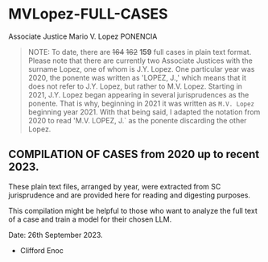 # MVLopez-FULL-CASES
Associate Justice Mario V. Lopez PONENCIA

> NOTE: To date, there are ~~164~~ ~~162~~ **159** full cases in plain text format. Please note that there are currently two Associate Justices with the surname Lopez, one of whom is J.Y. Lopez.
> One particular year was 2020, the ponente was written as 'LOPEZ, J.,' which means that it does not refer to J.Y. Lopez, but rather to M.V. Lopez. Starting in 2021, J.Y. Lopez began appearing in several jurisprudences as the ponente. That is why, beginning in 2021 it was written as `M.V. Lopez` beginning year 2021. With that being said, I adapted the notation from 2020 to read 'M.V. LOPEZ, J.` as the ponente discarding the other Lopez.

## COMPILATION OF CASES from 2020 up to recent 2023.

These plain text files, arranged by year, were extracted from SC jurisprudence and are provided here for reading and digesting purposes.

This compilation might be helpful to those who want to analyze the full text of a case and train a model for their chosen LLM.

Date: 26th September 2023.

- Clifford Enoc
